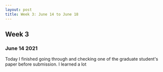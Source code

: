 ```yaml
---
layout: post
title: Week 3: June 14 to June 18
---
```


## Week 3 ##
### June 14 2021 ###

Today I finished going through and checking one of the graduate student's paper before submission. I learned a lot 

